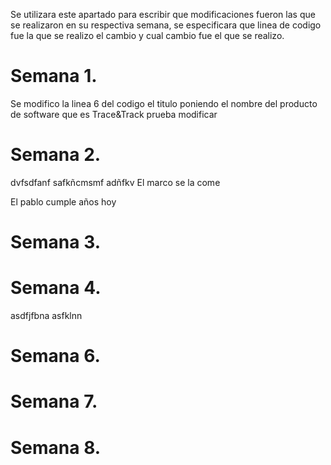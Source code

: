 Se utilizara este apartado para escribir que modificaciones fueron las que se realizaron en su respectiva semana, se especificara que linea de codigo fue la que se realizo el cambio y cual cambio fue el que se realizo.

# Semana 1.
Se modifico la linea 6 del codigo el titulo poniendo el nombre del producto de software que es Trace&Track prueba modificar  
# Semana 2.
dvfsdfanf safkñcmsmf adñfkv
El marco se la come

El pablo cumple años hoy
# Semana 3.
# Semana 4.
asdfjfbna
asfklnn

# Semana 6.
# Semana 7.
# Semana 8.